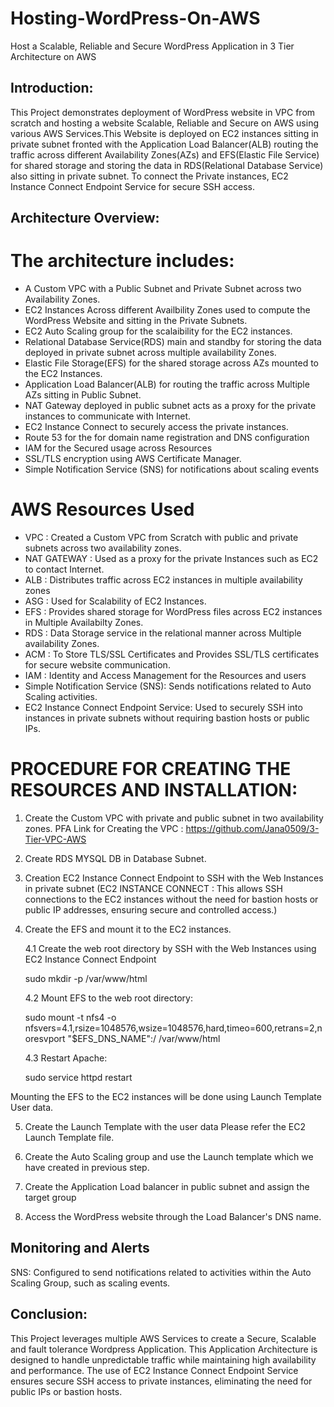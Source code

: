 # Hosting-WordPress-On-AWS
Host a Scalable, Reliable and Secure WordPress Application in 3 Tier Architecture on AWS 

## Introduction:
This Project demonstrates deployment of WordPress website in VPC from scratch and hosting a website Scalable, Reliable and Secure on AWS using various AWS Services.This Website is deployed on EC2 instances sitting in private subnet fronted with the Application Load Balancer(ALB) routing the traffic across different Availability Zones(AZs) and EFS(Elastic File Service) for shared storage and storing the data in RDS(Relational Database Service) also sitting in private subnet. To connect the Private instances, EC2 Instance Connect Endpoint Service for secure SSH access.

## Architecture Overview: 



# The architecture includes:

- A Custom VPC with a  Public Subnet and Private Subnet across two Availability Zones.
- EC2 Instances Across different Availbility Zones used to compute the WordPress Website and sitting in the Private Subnets.
- EC2 Auto Scaling group for the scalaibility for the EC2 instances.
- Relational Database Service(RDS) main and standby for storing the data deployed in private subnet across multiple availability Zones.
- Elastic File Storage(EFS) for the shared storage across AZs mounted to the EC2 Instances.
- Application Load Balancer(ALB) for routing the traffic across Multiple AZs sitting in Public Subnet.
- NAT Gateway deployed in public subnet acts as a proxy for the private instances to communicate with Internet.
- EC2 Instance Connect to securely access the private instances.
- Route 53 for the for domain name registration and DNS configuration
- IAM for the Secured usage across Resources
- SSL/TLS encryption using AWS Certificate Manager.
- Simple Notification Service (SNS) for notifications about scaling events

# AWS Resources Used

- VPC : Created a Custom VPC from Scratch with public and private subnets across two availability zones.
- NAT GATEWAY : Used as a proxy for the private Instances such as EC2 to contact Internet.
- ALB : Distributes traffic across EC2 instances in multiple availability zones
- ASG : Used for Scalability of EC2 Instances.
- EFS : Provides shared storage for WordPress files across EC2 instances in Multiple Availabilty Zones.
- RDS : Data Storage service in the relational manner across Multiple availability Zones.
- ACM : To Store TLS/SSL Certificates and Provides SSL/TLS certificates for secure website communication.
- IAM : Identity and Access Management for the Resources and users
- Simple Notification Service (SNS): Sends notifications related to Auto Scaling activities.
- EC2 Instance Connect Endpoint Service: Used to securely SSH into instances in private subnets without requiring bastion hosts or public IPs.


# PROCEDURE FOR CREATING THE RESOURCES AND INSTALLATION:

1. Create the Custom VPC with private and public subnet in two availability zones.
   PFA Link for Creating the VPC : https://github.com/Jana0509/3-Tier-VPC-AWS

2. Create RDS MYSQL DB in Database Subnet. 

3. Creation EC2 Instance Connect Endpoint to SSH with the Web Instances in private subnet
(EC2 INSTANCE CONNECT : This allows SSH connections to the EC2 instances without the need for bastion hosts or public IP addresses, ensuring secure and controlled access.)

4. Create the EFS and mount it to the EC2 instances.

   4.1 Create the web root directory by SSH with the Web Instances using EC2 Instance Connect Endpoint
 
    sudo mkdir -p /var/www/html

   4.2 Mount EFS to the web root directory:
    
    sudo mount -t nfs4 -o nfsvers=4.1,rsize=1048576,wsize=1048576,hard,timeo=600,retrans=2,noresvport "$EFS_DNS_NAME":/ /var/www/html
   
   4.3 Restart Apache:

    sudo service httpd restart

Mounting the EFS to the EC2 instances will be done using Launch Template User data.

5.  Create the Launch Template with the user data
   Please refer the EC2 Launch Template file.

6. Create the Auto Scaling group and use the Launch template which we have created in previous step.

7. Create the Application Load balancer in public subnet and assign the target group
   
8. Access the WordPress website through the Load Balancer's DNS name.

## Monitoring and Alerts

SNS: Configured to send notifications related to activities within the Auto Scaling Group, such as scaling events.

## Conclusion:
This Project leverages multiple AWS Services to create a Secure, Scalable and fault tolerance Wordpress Application. This Application Architecture is designed to handle unpredictable traffic while maintaining high availability and performance. The use of EC2 Instance Connect Endpoint Service ensures secure SSH access to private instances, eliminating the need for public IPs or bastion hosts.
